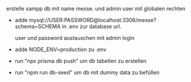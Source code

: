 erstelle xampp db mit name messe. und admin user mit globalen rechten

- adde mysql://USER:PASSWORD@localhost:3306/messe?schema=SCHEMA
  in .env zur database url.

  user und password austauschen mit admin login

- adde NODE_ENV=production zu .env

- run "npx prisma db push" um db tabellen zu erstellen
- run "npm run db-seed" um db mit dummy data zu befüllen
